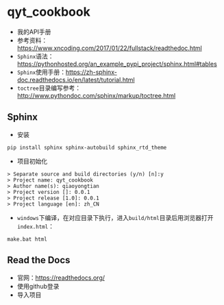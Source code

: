 # qyt_cookbook

- 我的API手册
- 参考资料：<https://www.xncoding.com/2017/01/22/fullstack/readthedoc.html>
- `Sphinx`语法：<https://pythonhosted.org/an_example_pypi_project/sphinx.html#tables>
- `Sphinx`使用手册：<https://zh-sphinx-doc.readthedocs.io/en/latest/tutorial.html>
- `toctree`目录编写参考：<http://www.pythondoc.com/sphinx/markup/toctree.html>

## Sphinx

- 安装

~~~shell
pip install sphinx sphinx-autobuild sphinx_rtd_theme
~~~

- 项目初始化

~~~shell
> Separate source and build directories (y/n) [n]:y
> Project name: qyt_cookbook
> Author name(s): qiaoyongtian
> Project version []: 0.0.1
> Project release [1.0]: 0.0.1
> Project language [en]: zh_CN
~~~

- `windows`下编译，在对应目录下执行，进入`build/html`目录后用浏览器打开`index.html`：

~~~shell
make.bat html
~~~

## Read the Docs

- 官网：<https://readthedocs.org/>
- 使用github登录
- 导入项目
